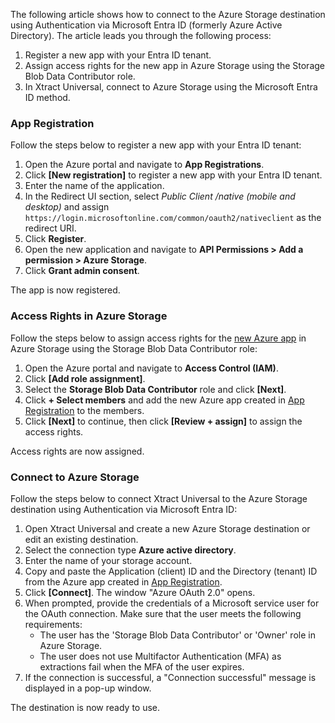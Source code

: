 The following article shows how to connect to the Azure Storage destination using Authentication via Microsoft Entra ID (formerly Azure Active Directory). The article leads you through the following process:

1. Register a new app with your Entra ID tenant.
1. Assign access rights for the new app in Azure Storage using the Storage Blob Data Contributor role.
1. In Xtract Universal, connect to Azure Storage using the Microsoft Entra ID method.

### App Registration

Follow the steps below to register a new app with your Entra ID tenant:

1. Open the Azure portal and navigate to **App Registrations**.
1. Click **[New registration]** to register a new app with your Entra ID tenant.
1. Enter the name of the application.
1. In the Redirect UI section, select *Public Client /native (mobile and desktop)* and assign `https://login.microsoftonline.com/common/oauth2/nativeclient` as the redirect URI.
1. Click **Register**.
1. Open the new application and navigate to **API Permissions > Add a permission > Azure Storage**.
1. Click **Grant admin consent**.

The app is now registered.

### Access Rights in Azure Storage

Follow the steps below to assign access rights for the [new Azure app](#app-registration) in Azure Storage using the Storage Blob Data Contributor role:

1. Open the Azure portal and navigate to **Access Control (IAM)**.
1. Click **[Add role assignment]**.
1. Select the **Storage Blob Data Contributor** role and click **[Next]**.
1. Click **+ Select members** and add the new Azure app created in [App Registration](#app-registration) to the members.
1. Click **[Next]** to continue, then click **[Review + assign]** to assign the access rights.

Access rights are now assigned.

### Connect to Azure Storage

Follow the steps below to connect Xtract Universal to the Azure Storage destination using Authentication via Microsoft Entra ID:

1. Open Xtract Universal and create a new Azure Storage destination or edit an existing destination.
1. Select the connection type **Azure active directory**.
1. Enter the name of your storage account.
1. Copy and paste the Application (client) ID and the Directory (tenant) ID from the Azure app created in [App Registration](#app-registration).
1. Click **[Connect]**. The window "Azure OAuth 2.0" opens.
1. When prompted, provide the credentials of a Microsoft service user for the OAuth connection. Make sure that the user meets the following requirements:
   - The user has the 'Storage Blob Data Contributor' or 'Owner' role in Azure Storage.
   - The user does not use Multifactor Authentication (MFA) as extractions fail when the MFA of the user expires.
1. If the connection is successful, a "Connection successful" message is displayed in a pop-up window.

The destination is now ready to use.
